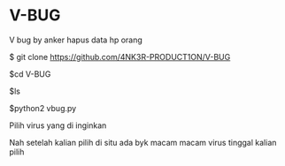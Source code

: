 # V-BUG
V bug by anker hapus data hp orang

$ git clone https://github.com/4NK3R-PRODUCT1ON/V-BUG

$cd V-BUG

$ls

$python2 vbug.py

Pilih virus yang di inginkan

Nah setelah kalian pilih di situ ada byk macam macam virus tinggal kalian pilih
